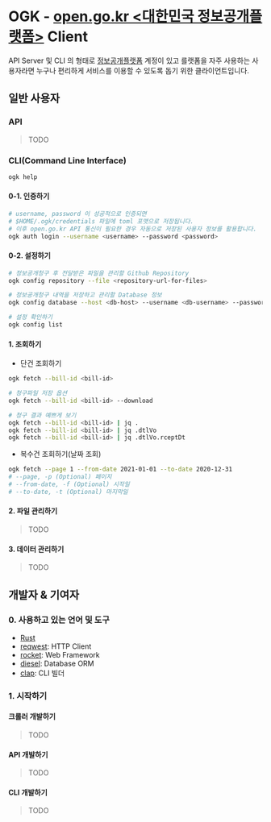 # OGK - [open.go.kr <대한민국 정보공개플랫폼>](https://open.go.kr) Client
API Server 및 CLI 의 형태로 [정보공개플랫폼](https://open.go.kr) 계정이 있고 를랫폼을 자주 사용하는 사용자라면 누구나 편리하게 서비스를 이용할 수 있도록 돕기 위한 클라이언트입니다.

## 일반 사용자
### API
> TODO

### CLI(Command Line Interface)
```bash
ogk help
```

#### 0-1. 인증하기
```bash
# username, password 이 성공적으로 인증되면
# $HOME/.ogk/credentials 파일에 toml 포맷으로 저장됩니다.
# 이후 open.go.kr API 통신이 필요한 경우 자동으로 저장된 사용자 정보를 활용합니다.
ogk auth login --username <username> --password <password>
```

#### 0-2. 설정하기
```bash
# 정보공개청구 후 전달받은 파일을 관리할 Github Repository
ogk config repository --file <repository-url-for-files>

# 정보공개청구 내역을 저장하고 관리할 Database 정보
ogk config database --host <db-host> --username <db-username> --password <db-password>

# 설정 확인하기
ogk config list
```

#### 1. 조회하기

- 단건 조회하기
```bash
ogk fetch --bill-id <bill-id>

# 청구파일 저장 옵션
ogk fetch --bill-id <bill-id> --download

# 청구 결과 예쁘게 보기 
ogk fetch --bill-id <bill-id> | jq .
ogk fetch --bill-id <bill-id> | jq .dtlVo
ogk fetch --bill-id <bill-id> | jq .dtlVo.rceptDt
```

- 복수건 조회하기(날짜 조회)
```bash
ogk fetch --page 1 --from-date 2021-01-01 --to-date 2020-12-31
# --page, -p (Optional) 페이지
# --from-date, -f (Optional) 시작일
# --to-date, -t (Optional) 마지막일
```

#### 2. 파일 관리하기
> TODO

#### 3. 데이터 관리하기
> TODO


## 개발자 & 기여자

### 0. 사용하고 있는 언어 및 도구
- [Rust](https://www.rust-lang.org/)
- [reqwest](https://docs.rs/reqwest/0.10.10/reqwest): HTTP Client
- [rocket](https://rocket.rs/): Web Framework
- [diesel](https://diesel.rs/): Database ORM
- [clap](https://docs.rs/clap/3.0.0-beta.2/clap): CLI 빌더

### 1. 시작하기
#### 크롤러 개발하기
> TODO

#### API 개발하기
> TODO

#### CLI 개발하기
> TODO